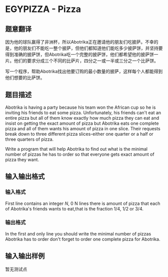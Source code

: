 # EGYPIZZA - Pizza

## 题意翻译

因为他的球队赢得了非洲杯，所以Abotrika正在邀请他的朋友们吃披萨。不幸的是，他的朋友们不能吃一整个披萨，但他们都知道他们能吃多少披萨饼，并坚持要得到准确的披萨饼，但Abotrika吃一个完整的披萨饼，他们都希望他的披萨饼一片。他们的要求分成三个不同的比萨片，四分之一或一半或三分之一个比萨饼。

写一个程序，帮助Abotrika找出他要订购的最小数量的披萨，这样每个人都能得到他们想要的比萨饼。

## 题目描述

Abotrika is having a party because his team won the African cup so he is inviting his friends to eat some pizza. Unfortunately, his friends can't eat an entire pizza but all of them know exactly how much pizza they can eat and insist on getting the exact amount of pizza but Abotrika eats one complete pizza and all of them wants his amount of pizza in one slice. Their requests break down to three different pizza slices-either one quarter or a half or three quarters of pizza.

Write a program that will help Abotrika to find out what is the minimal number of pizzas he has to order so that everyone gets exact amount of pizza they want.

## 输入输出格式

### 输入格式

First line contains an integer _N_, 0 N lines there is amount of pizza that each of Abotrika's friends wants to eat,that is the fraction 1/4, 1/2 or 3/4.

### 输出格式

In the first and only line you should write the minimal number of pizzas Abotrika has to order don't forget to order one complete pizza for Abotrika.

## 输入输出样例

暂无测试点

